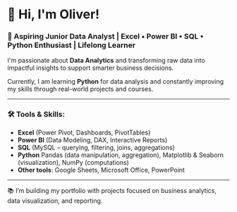 # 👋 Hi, I'm Oliver!

### 🎯 Aspiring Junior Data Analyst | Excel • Power BI • SQL • Python Enthusiast | Lifelong Learner

I'm passionate about **Data Analytics** and transforming raw data into impactful insights to support smarter business decisions.

Currently, I am learning **Python** for data analysis and constantly improving my skills through real-world projects and courses.

---

### 🛠️ Tools & Skills:

- **Excel** (Power Pivot, Dashboards, PivotTables)
- **Power BI** (Data Modeling, DAX, Interactive Reports)
- **SQL** (MySQL – querying, filtering, joins, aggregations)
- **Python** Pandas (data manipulation, aggregation), Matplotlib & Seaborn (visualization), NumPy (computations)
- **Other tools**: Google Sheets, Microsoft Office, PowerPoint

---

📚 I’m building my portfolio with projects focused on business analytics, data visualization, and reporting.

